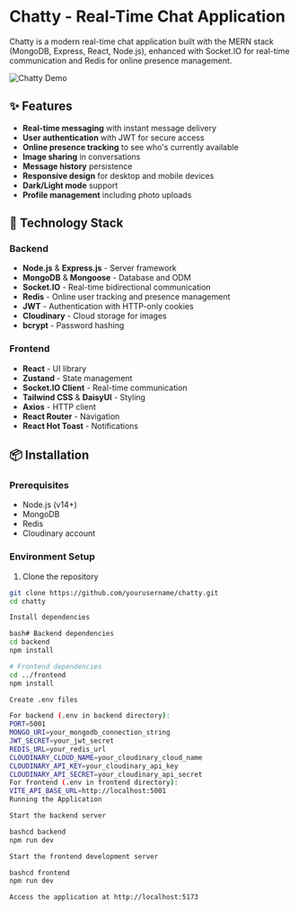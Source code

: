 # Chatty - Real-Time Chat Application

Chatty is a modern real-time chat application built with the MERN stack (MongoDB, Express, React, Node.js), enhanced with Socket.IO for real-time communication and Redis for online presence management.

![Chatty Demo](https://placeholder-for-demo-screenshot.com/screenshot.png)

## ✨ Features

- **Real-time messaging** with instant message delivery
- **User authentication** with JWT for secure access
- **Online presence tracking** to see who's currently available
- **Image sharing** in conversations
- **Message history** persistence
- **Responsive design** for desktop and mobile devices
- **Dark/Light mode** support
- **Profile management** including photo uploads

## 🚀 Technology Stack

### Backend
- **Node.js** & **Express.js** - Server framework
- **MongoDB** & **Mongoose** - Database and ODM
- **Socket.IO** - Real-time bidirectional communication
- **Redis** - Online user tracking and presence management
- **JWT** - Authentication with HTTP-only cookies
- **Cloudinary** - Cloud storage for images
- **bcrypt** - Password hashing

### Frontend
- **React** - UI library
- **Zustand** - State management
- **Socket.IO Client** - Real-time communication
- **Tailwind CSS** & **DaisyUI** - Styling
- **Axios** - HTTP client
- **React Router** - Navigation
- **React Hot Toast** - Notifications

## 📦 Installation

### Prerequisites
- Node.js (v14+)
- MongoDB
- Redis
- Cloudinary account

### Environment Setup
1. Clone the repository
```bash
git clone https://github.com/yourusername/chatty.git
cd chatty

Install dependencies

bash# Backend dependencies
cd backend
npm install

# Frontend dependencies
cd ../frontend
npm install

Create .env files

For backend (.env in backend directory):
PORT=5001
MONGO_URI=your_mongodb_connection_string
JWT_SECRET=your_jwt_secret
REDIS_URL=your_redis_url
CLOUDINARY_CLOUD_NAME=your_cloudinary_cloud_name
CLOUDINARY_API_KEY=your_cloudinary_api_key
CLOUDINARY_API_SECRET=your_cloudinary_api_secret
For frontend (.env in frontend directory):
VITE_API_BASE_URL=http://localhost:5001
Running the Application

Start the backend server

bashcd backend
npm run dev

Start the frontend development server

bashcd frontend
npm run dev

Access the application at http://localhost:5173

